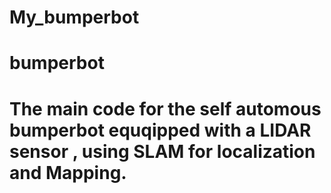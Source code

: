 # My_bumperbot
# bumperbot
# The main code for the self automous bumperbot equqipped with a LIDAR sensor , using SLAM for localization and Mapping.
